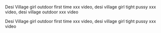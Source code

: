 Desi Village girl outdoor first time xxx video, desi village girl tight pussy xxx video, desi village outdoor xxx video

Desi Village girl outdoor first time xxx video, desi village girl tight pussy xxx video
